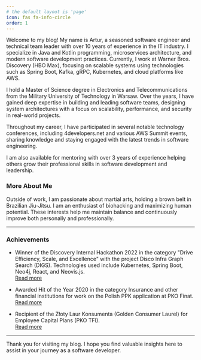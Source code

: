 ```yaml
---
# the default layout is 'page'
icon: fas fa-info-circle
order: 1
---
```


Welcome to my blog! My name is Artur, a seasoned software engineer and technical team leader with over 10 years of experience in the IT industry.
I specialize in Java and Kotlin programming, microservices architecture, and modern software development practices. 
Currently, I work at Warner Bros. Discovery (HBO Max), focusing on scalable systems using technologies such as Spring Boot, Kafka, gRPC, Kubernetes, and cloud platforms like AWS.

I hold a Master of Science degree in Electronics and Telecommunications from the Military University of Technology in Warsaw. 
Over the years, I have gained deep expertise in building and leading software teams, designing system architectures with a focus on scalability, performance, and security in real-world projects.

Throughout my career, I have participated in several notable technology conferences, including 4developers.net and various AWS Summit events, 
sharing knowledge and staying engaged with the latest trends in software engineering.

I am also available for mentoring with over 3 years of experience helping others grow their professional skills in software development and leadership.

### More About Me

Outside of work, I am passionate about martial arts, holding a brown belt in Brazilian Jiu-Jitsu. I am an enthusiast of biohacking and maximizing human potential. These interests help me maintain balance and continuously improve both personally and professionally.

---

### Achievements

- Winner of the Discovery Internal Hackathon 2022 in the category "Drive Efficiency, Scale, and Excellence" with the project Disco Infra Graph Search (DIGS). Technologies used include Kubernetes, Spring Boot, Neo4j, React, and Neovis.js.  
  [Read more](https://discoverydtctechblog.com/discovery-inc-hosted-its-inaugural-global-hackathon-bfacabf4788e#:~:text=1.%20Disco%20Infra%20Graph%20Search%20(DIGS))

- Awarded Hit of the Year 2020 in the category Insurance and other financial institutions for work on the Polish PPK application at PKO Finat.  
  [Read more](https://www.gb.pl/nagrody-hit-roku-2020-przyznane-pnews-3246.html)

- Recipient of the Złoty Laur Konsumenta (Golden Consumer Laurel) for Employee Capital Plans (PKO TFI).  
  [Read more](https://www.pkotfi.pl/aktualnosci/zloty-laur-konsumenta-dla-pracowniczych-planow-kapitalowych-pko-tfi/)

---

Thank you for visiting my blog. I hope you find valuable insights here to assist in your journey as a software developer.

